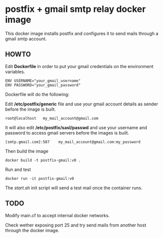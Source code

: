 # postfix + gmail smtp relay docker image

This docker image installs postfix and configures it to send mails through a gmail smtp account.

## HOWTO

Edit **Dockerfile** in order to put your gmail credentials on the environment variables.

	ENV USERNAME="your_gmail_username"
	ENV PASSWORD="your_gmail_password"

Dockerfile will do the following:

Edit **/etc/postfix/generic** file and use your gmail account details as sender before the image is built.

	root@localhost   my_mail_account@gmail.com 

It will also edit **/etc/postfix/sasl/passwd** and use your username and password to access gmail servers before the images is built. 

	[smtp.gmail.com]:587    my_mail_account@gmail.com:my_password


Then build the image

	docker build -t postfix-gmail:v0 .

Run and test
	
	docker run -it postfix-gmail:v0

The *start.sh* init script will send a test mail once the container runs.

## TODO

Modify main.cf to accept internal docker networks.

Check wether exposing port 25 and try send mails from another host through the docker image.
